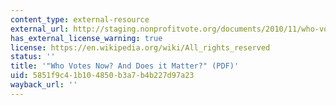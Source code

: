 ```yaml
---
content_type: external-resource
external_url: http://staging.nonprofitvote.org/documents/2010/11/who-votes-now-and-does-it-matter.pdf
has_external_license_warning: true
license: https://en.wikipedia.org/wiki/All_rights_reserved
status: ''
title: '"Who Votes Now? And Does it Matter?" (PDF)'
uid: 5851f9c4-1b10-4850-b3a7-b4b227d97a23
wayback_url: ''
---
```

